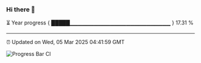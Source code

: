 ### Hi there 👋

⏳ Year progress { █████▁▁▁▁▁▁▁▁▁▁▁▁▁▁▁▁▁▁▁▁▁▁▁▁▁ } 17.31 %

---

⏰ Updated on Wed, 05 Mar 2025 04:41:59 GMT

![Progress Bar CI](https://github.com/IshwaranRudhara/GIT-ACTION/workflows/Progress%20Bar%20CI/badge.svg)
